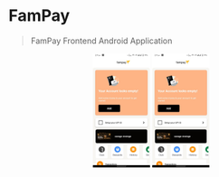 # FamPay

> FamPay Frontend Android Application


<p align="center">
 <img src="https://raw.githubusercontent.com/SakshamSharma2026/FamPay-Project/main/ScreenShots/4.jpeg" width="20%" height="20%"/>
 <img src="https://raw.githubusercontent.com/SakshamSharma2026/FamPay-Project/main/ScreenShots/4.jpeg" width="20%" height="20%"/>
</p>


